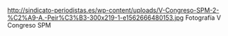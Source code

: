 http://sindicato-periodistas.es/wp-content/uploads/V-Congreso-SPM-2-%C2%A9-A.-Peir%C3%B3-300x219-1-e1562666480153.jpg
Fotografía V Congreso SPM
